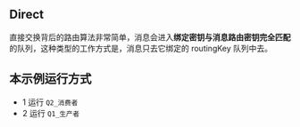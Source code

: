 ## Direct

直接交换背后的路由算法非常简单，消息会进入**绑定密钥与消息路由密钥完全匹配**的队列，这种类型的工作方式是，消息只去它绑定的 routingKey 队列中去。

## 本示例运行方式

* 1 运行 `Q2_消费者`
* 2 运行 `Q1_生产者`
